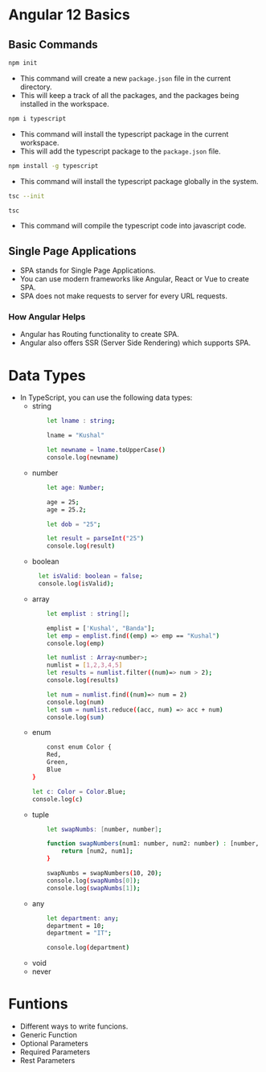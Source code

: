 # Angular 12 Basics

## Basic Commands 

``` bash
npm init
```
* This command will create a new `package.json` file in the current directory. 
* This will keep a track of all the packages, and the packages being installed in the workspace.

``` bash
npm i typescript
``` 
* This command will install the typescript package in the current workspace.
* This will add the typescript package to the `package.json` file.

``` bash 
npm install -g typescript
```
* This command will install the typescript package globally in the system.

``` bash
tsc --init
```

```bash 
tsc
```
* This command will compile the typescript code into javascript code.


## Single Page Applications
* SPA stands for Single Page Applications.
* You can use modern frameworks like Angular, React or Vue to create SPA.
* SPA does not make requests to server for every URL requests.

### How Angular Helps
* Angular has Routing functionality to create SPA.
* Angular also offers SSR (Server Side Rendering) which supports SPA. 
  
# Data Types
* In TypeScript, you can use the following data types:
  * string
    ``` bash 
        let lname : string;

        lname = "Kushal"

        let newname = lname.toUpperCase()
        console.log(newname)
    ```
  * number 
    ``` bash 
        let age: Number;    

        age = 25;
        age = 25.2;

        let dob = "25";

        let result = parseInt("25")
        console.log(result)
    ```
  * boolean
   ``` bash 
        let isValid: boolean = false;
        console.log(isValid);
   ```
  * array
    ```bash 
        let emplist : string[];

        emplist = ['Kushal', "Banda"];
        let emp = emplist.find((emp) => emp == "Kushal")
        console.log(emp)

        let numlist : Array<number>;
        numlist = [1,2,3,4,5]
        let results = numlist.filter((num)=> num > 2);
        console.log(results)

        let num = numlist.find((num)=> num = 2)
        console.log(num)
        let sum = numlist.reduce((acc, num) => acc + num)
        console.log(sum)
    ``` 
  * enum
    ``` bash 
        const enum Color {
        Red,
        Green,
        Blue
    }

    let c: Color = Color.Blue;
    console.log(c)
    ``` 
  * tuple
    ``` bash
        let swapNumbs: [number, number];

        function swapNumbers(num1: number, num2: number) : [number, number] {
            return [num2, num1];
        }

        swapNumbs = swapNumbers(10, 20);
        console.log(swapNumbs[0]);
        console.log(swapNumbs[1]);
    ```
  * any 
    ``` bash
        let department: any;
        department = 10;
        department = "IT";

        console.log(department)
    ``` 
  * void
  * never


# Funtions
* Different ways to write funcions. 
* Generic Function
* Optional Parameters
* Required Parameters
* Rest Parameters

